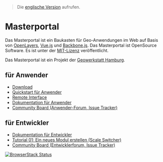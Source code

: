 > Die [englische Version](/README.md) aufrufen.

# Masterportal

Das Masterportal ist ein Baukasten für Geo-Anwendungen im Web auf Basis von [OpenLayers](https://openlayers.org), [Vue.js](https://vuejs.org/) und [Backbone.js](https://backbonejs.org). Das Masterportal ist OpenSource Software. Es ist unter der [MIT-Lizenz](https://bitbucket.org/geowerkstatt-hamburg/masterportal/src/dev/License.txt) veröffentlicht.

Das Masterportal ist ein Projekt der [Geowerkstatt Hamburg](https://www.hamburg.de/geowerkstatt/).

## für Anwender

* [Download](https://bitbucket.org/geowerkstatt-hamburg/masterportal/downloads/)
* [Quickstart für Anwender](https://bitbucket.org/geowerkstatt-hamburg/masterportal/src/dev/doc/setup.de.md)
* [Remote Interface](https://bitbucket.org/geowerkstatt-hamburg/masterportal/src/dev/doc/remoteInterface.de.md)
* [Dokumentation für Anwender](https://bitbucket.org/geowerkstatt-hamburg/masterportal/src/dev/doc/doc.de.md)
* [Community Board (Anwender-Forum, Issue Tracker)](https://trello.com/c/qajdXkMa/110-willkommen)

## für Entwickler

* [Dokumentation für Entwickler](doc/devdoc.de.md)
* [Tutorial 01: Ein neues Modul erstellen (Scale Switcher)](https://bitbucket.org/geowerkstatt-hamburg/masterportal/src/dev/doc/vueTutorial.de.md)
* [Community Board (Entwicklerforum, Issue Tracker)](https://trello.com/c/qajdXkMa/110-willkommen)


[![BrowserStack Status](https://automate.browserstack.com/badge.svg?badge_key=aDNJT1VSRDlMVXNpRzJzYXQ4bHN0RERXbGpETmdQeDBMUlp0cEJkOWNPRT0tLVFJcndaSi9KWFBTM0FVWEZkYnhlS2c9PQ==--0ef330a6aef7023b1f50659a6d57f9369f988f53)](https://automate.browserstack.com/public-build/aDNJT1VSRDlMVXNpRzJzYXQ4bHN0RERXbGpETmdQeDBMUlp0cEJkOWNPRT0tLVFJcndaSi9KWFBTM0FVWEZkYnhlS2c9PQ==--0ef330a6aef7023b1f50659a6d57f9369f988f53)
